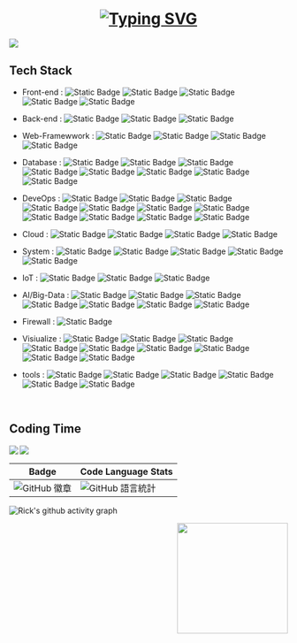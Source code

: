 
<h1 align="center">
<a href="https://git.io/typing-svg"><img src="https://readme-typing-svg.demolab.com?font=Fira+Code&pause=1000&color=61F754&background=80FF9C00&center=true&vCenter=true&random=true&width=550&lines=I+am+Rick+Hsu%EF%BC%8CWelcome+to+my+github;%E6%89%80%E8%AC%82%E6%B4%BB%E8%91%97%E7%9A%84%E4%BA%BA%EF%BC%8C%E5%B0%B1%E6%98%AF%E4%B8%8D%E6%96%B7%E6%8C%91%E6%88%B0%E7%9A%84%E4%BA%BA%EF%BC%8C%E4%B8%8D%E6%96%B7%E6%94%80%E7%99%BB%E5%91%BD%E9%81%8B%E5%B3%BB%E5%B3%B0%E7%9A%84%E4%BA%BA" alt="Typing SVG" /></a>
</h1>

<img align="center"  src="https://github.com/as183789043/as183789043/assets/56618553/03cd4ac2-773e-4343-a6c8-3d4675ce7705"/>

## Tech  Stack
- Front-end      : ![Static Badge](https://img.shields.io/badge/HTML5-white?style=flat&logo=html5) ![Static Badge](https://img.shields.io/badge/CSS3-blue?style=flat&logo=css3) ![Static Badge](https://img.shields.io/badge/JavaScript-orange?style=flat&logo=JavaScript)  ![Static Badge](https://img.shields.io/badge/axios-%235A29E4?style=flat&logo=Axios) ![Static Badge](https://img.shields.io/badge/React.js-blue?style=flat-flat&logo=React) 

- Back-end       : ![Static Badge](https://img.shields.io/badge/Python-lightblue?style=flat&logo=Python) ![Static Badge](https://img.shields.io/badge/Node.js-purple?style=flat&logo=Node.js) ![Static Badge](https://img.shields.io/badge/GO-lightbrown?style=flat&logo=GO&color=blue)
  
- Web-Framewwork  : ![Static Badge](https://img.shields.io/badge/Flask-black?style=flat&logo=Flask) ![Static Badge](https://img.shields.io/badge/Django-gray?style=flat&logo=Django&color=blue) ![Static Badge](https://img.shields.io/badge/Py4Web-red?style=flat&logo=PY4WEB) ![Static Badge](https://img.shields.io/badge/streamlit-white?style=flat&logo=streamlit&logoColor=%23FF4B4B) 



  
- Database       : ![Static Badge](https://img.shields.io/badge/Prometheus-lightred?style=flat&logo=Prometheus) ![Static Badge](https://img.shields.io/badge/InfluxDB-darkblue?style=flat&logo=InfluxDB) ![Static Badge](https://img.shields.io/badge/MongoDB-darkgreen?style=flat&logo=MongoDB) ![Static Badge](https://img.shields.io/badge/MySQL-white?style=flat&logo=MySQL) ![Static Badge](https://img.shields.io/badge/Redis-Red?style=flat&logo=Redis) ![Static Badge](https://img.shields.io/badge/Microsoft%20SQL%20Server-brown?style=flat&logo=Microsoft%20SQL%20Server) ![Static Badge](https://img.shields.io/badge/SQLite-%23003B57?style=flat&logo=sqlite&logoColor=sqlite) ![Static Badge](https://img.shields.io/badge/PostgreaaSQL-white?style=flat&logo=postgresql)

  
- DeveOps        : ![Static Badge](https://img.shields.io/badge/Docker-dark?style=flat&logo=Docker) ![Static Badge](https://img.shields.io/badge/podman-%23892CA0?style=flat&logo=podman)
 ![Static Badge](https://img.shields.io/badge/Kubernetes-darkblue?style=flat&logo=Kubernetes) ![Static Badge](https://img.shields.io/badge/OCP-%23EE0000?style=flat&logo=redhatopenshift&logoColor=redhatopenshift)
 ![Static Badge](https://img.shields.io/badge/Jmeter-black?logo=apachejmeter) ![Static Badge](https://img.shields.io/badge/Jenkins-gray?style=flat&logo=Jenkins) ![Static Badge](https://img.shields.io/badge/Vagrant-darkgreen?style=flat&logo=Vagrant) ![Static Badge](https://img.shields.io/badge/Blazemeter-red?style=flat&logo=Blazemeter)  ![Static Badge](https://img.shields.io/badge/github-%23181717?style=flat&logo=github&logoColor=github)
![Static Badge](https://img.shields.io/badge/gitlab-%23FC6D26?style=flat&logo=gitlab&logoColor=gitlab) ![Static Badge](https://img.shields.io/badge/Ansible-red?style=flat&logo=Ansible&logoColor=black)



- Cloud          : ![Static Badge](https://img.shields.io/badge/AWS-%23232F3E?logo=amazonaws) ![Static Badge](https://img.shields.io/badge/Azure-%230078D4?logo=microsoftazure) ![Static Badge](https://img.shields.io/badge/GCP-Darkblue?logo=googlecloud) ![Static Badge](https://img.shields.io/badge/Wasabi-darkgreen?logo=wasabi)
  
- System         : ![Static Badge](https://img.shields.io/badge/Windows-%230078D4?logo=windows) ![Static Badge](https://img.shields.io/badge/Centos-%23262577?logo=centos) ![Static Badge](https://img.shields.io/badge/RHEL9-%23EE0000?logo=redhat) ![Static Badge](https://img.shields.io/badge/Ubuntu-%23E95420?logo=redhat&logoColor=Ubuntu) ![Static Badge](https://img.shields.io/badge/lubuntu-%230068C8?logo=Lubuntu) 

  
- IoT            : ![Static Badge](https://img.shields.io/badge/HomeAssistant-white?logo=homeassistant&logoColor=HomeAssistant) ![Static Badge](https://img.shields.io/badge/EspHome-black?logo=esphome&logoColor=esphome) ![Static Badge](https://img.shields.io/badge/Arduino-%2300878F?logo=arduino&logoColor=arduino)
  
- AI/Big-Data    : ![Static Badge](https://img.shields.io/badge/Pytorch-ligtred?logo=Pytorch&logoColor=Pytorch) ![Static Badge](https://img.shields.io/badge/keras-%23D00000?logo=keras&logoColor=keras) ![Static Badge](https://img.shields.io/badge/Opencv-%235C3EE8?style=flat&logo=opencv&logoColor=opencv)
 ![Static Badge](https://img.shields.io/badge/scikitlearn-%23%23F7931E?logo=Scikit-learn&logoColor=scikitlearn) ![Static Badge](https://img.shields.io/badge/Dvc-darkblue?logo=dvc&logoColor=dvc) ![Static Badge](https://img.shields.io/badge/Airflow-%23017CEE?logo=apacheairflow&logoColor=apacheairflow) ![Static Badge](https://img.shields.io/badge/MLflow-white?logo=mlflow&logoColor=mlflow)

- Firewall : ![Static Badge](https://img.shields.io/badge/Pfsense-%23212121?style=flat&logo=pfsense&logoColor=pfsense)
  
- Visiualize : ![Static Badge](https://img.shields.io/badge/Grafana-%23oange?style=flat&logo=grafana&logoColor=grafana) ![Static Badge](https://img.shields.io/badge/Tableau-black?style=flat&logo=tableau&logoColor=tableau) ![Static Badge](https://img.shields.io/badge/PowerBI-white?style=flat&logo=powerbi&logoColor=powerbi) ![Static Badge](https://img.shields.io/badge/Qlik-%23009848?style=flat&logo=qlik&logoColor=qlik) ![Static Badge](https://img.shields.io/badge/Elastic-elasticsearch?style=flat&logo=elastic&logoColor=elastic) ![Static Badge](https://img.shields.io/badge/logstash-%23005571?style=flat&logo=logstash&logoColor=logstash) ![Static Badge](https://img.shields.io/badge/kibana-%23005571?style=flat&logo=kibana&logoColor=kibana) ![Static Badge](https://img.shields.io/badge/Splunk-%23000000?style=flat&logo=splunk&logoColor=splunk) ![Static Badge](https://img.shields.io/badge/DataStudio-darkblue?style=flat&logo=googledatastudio&logoColor=googledatastudio)

- tools : ![Static Badge](https://img.shields.io/badge/Veeam-darkgreen?style=flat&logo=veeam&logoColor=veeam)  ![Static Badge](https://img.shields.io/badge/Nginx-%23009639?style=flat&logo=Nginx) ![Static Badge](https://img.shields.io/badge/hexo-%23whitegreen?style=flat&logo=Hexo) ![Static Badge](https://img.shields.io/badge/Hugo-%23pink?style=flat&logo=hugo)  ![Static Badge](https://img.shields.io/badge/Uptimekuma-black?style=flat&logo=Uptimekuma) ![Static Badge](https://img.shields.io/badge/Synology-gray?style=flat&logo=synology)






  <br/>
## Coding Time

<a href="https://github.com/as183789043/as183789043">
  <img align="left" src="https://github-readme-stats.vercel.app/api?username=as183789043&show_icons=true&theme=calm&hide_border=true&card_width=320"/>
</a>
<a href="https://github.com/as183789043/as183789043">
   <img  src="https://github-readme-streak-stats.herokuapp.com/?user=as183789043&theme=calm&hide_border=true&card_width=360" />
</a>




| Badge | Code Language Stats |
|---|---|
| ![GitHub 徽章](https://github-profile-trophy.vercel.app/?username=as183789043&column=8&theme=dark) | ![GitHub 語言統計](https://github-readme-stats.vercel.app/api/top-langs?username=as183789043&layout=compact&theme=calm) |




![Rick's github activity graph](https://github-readme-activity-graph.vercel.app/graph?username=as183789043&theme=xcode)

<img align='Right' src="https://profile-counter.glitch.me/as183789043/count.svg" width="200">
